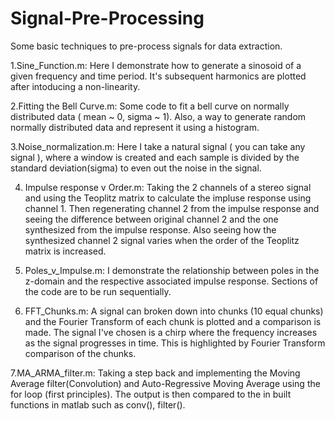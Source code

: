 # Signal-Pre-Processing
Some basic techniques to pre-process signals for data extraction.

1.Sine_Function.m:
Here I demonstrate how to generate a sinosoid of a given frequency and time period. It's subsequent harmonics are plotted after intoducing a non-linearity.

2.Fitting the Bell Curve.m:
Some code to fit a bell curve on normally distributed data ( mean ~ 0, sigma ~ 1). Also, a way to generate random normally distributed data and represent it using a histogram.

3.Noise_normalization.m:
Here I take a natural signal ( you can take any signal ), where a window is created and each sample is divided by the standard deviation(sigma) to even out the noise in the signal.

4. Impulse response v Order.m:
Taking the 2 channels of a stereo signal and using the Teoplitz matrix to calculate the impluse response using channel 1. Then regenerating channel 2 from the impulse response and seeing the difference between original channel 2 and the one synthesized from the impulse response. Also seeing how the synthesized channel 2 signal varies when the order of the Teoplitz matrix is increased.

5. Poles_v_Impulse.m:
I demonstrate the relationship between poles in the z-domain and the respective associated impulse response. Sections of the code are to be run sequentially.

6. FFT_Chunks.m:
A signal can broken down into chunks (10 equal chunks) and the Fourier Transform of each chunk is plotted and a comparison is made. The signal I've chosen is a chirp where the frequency increases as the signal progresses in time. This is highlighted by Fourier Transform comparison of the chunks.

7.MA_ARMA_filter.m:
Taking a step back and implementing the Moving Average filter(Convolution) and Auto-Regressive Moving Average using the for loop (first principles). The output is then compared to the in built functions in matlab such as conv(), filter().

